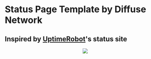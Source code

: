 # Status Page Template by Diffuse Network
## Inspired by [UptimeRobot](https://uptimerobot.com/statuspage)'s status site

<p align="center">
  <img src="https://imgur.com/WSpgN7q.png">
</p>
